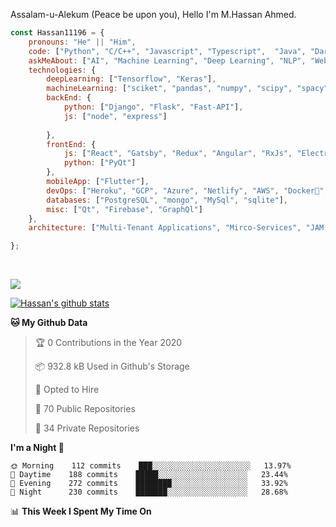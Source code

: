 Assalam-u-Alekum (Peace be upon you), Hello I'm M.Hassan Ahmed.

```javascript
const Hassan11196 = {
    pronouns: "He" || "Him",
    code: ["Python", "C/C++", "Javascript", "Typescript",  "Java", "Dart", "Go"],
    askMeAbout: ["AI", "Machine Learning", "Deep Learning", "NLP", "Web Dev"],
    technologies: {
        deepLearning: ["Tensorflow", "Keras"],
        machineLearning: ["sciket", "pandas", "numpy", "scipy", "spacy", "Ocatve", "Jupyter"],
        backEnd: {
            python: ["Django", "Flask", "Fast-API"],
            js: ["node", "express"]
            
        },
        frontEnd: {
            js: ["React", "Gatsby", "Redux", "Angular", "RxJs", "Electron"],
            python: ["PyQt"]
        },
        mobileApp: ["Flutter"],
        devOps: ["Heroku", "GCP", "Azure", "Netlify", "AWS", "Docker🐳", "Travis", "GitHub Actions"],
        databases: ["PostgreSQL", "mongo", "MySql", "sqlite"],
        misc: ["Qt", "Firebase", "GraphQl"]
    },
    architecture: ["Multi-Tenant Applications", "Mirco-Services", "JAM Stack", "PWA", "SPA"],

};
```

<a href="https://sourcerer.io/hassan11196"><img src="https://img.shields.io/badge/Python-351%20commits-orange.svg" alt=""></a>
<a href="https://sourcerer.io/hassan11196"><img src="https://img.shields.io/badge/JavaScript-145%20commits-orange.svg" alt=""></a>
<a href="https://sourcerer.io/hassan11196"><img src="https://img.shields.io/badge/TypeScript-55%20commits-orange.svg" alt=""></a>
<a href="https://sourcerer.io/hassan11196"><img src="https://img.shields.io/badge/C-34%20commits-orange.svg" alt=""></a>
<a href="https://sourcerer.io/hassan11196"><img src="https://img.shields.io/badge/MATLAB-18%20commits-orange.svg" alt=""></a>
<a href="https://sourcerer.io/hassan11196"><img src="https://img.shields.io/badge/Dart-14%20commits-orange.svg" alt=""></a>
<a href="https://sourcerer.io/hassan11196"><img src="https://img.shields.io/badge/Go-5%20commits-orange.svg" alt=""></a>


<a href="https://sourcerer.io/hassan11196"><img src="https://sourcerer.io/icons/logo-sharing.svg"></a>

[![Hassan's github stats](https://github-readme-stats.vercel.app/api?username=hassan11196&show_icons=true&title_color=fff&icon_color=79ff97&text_color=9f9f9f&bg_color=151515)](https://github.com/anuraghazra/github-readme-stats)

<!--START_SECTION:waka-->
**🐱 My Github Data** 

> 🏆 0 Contributions in the Year 2020
 > 
> 📦 932.8 kB Used in Github's Storage 
 > 
> 💼 Opted to Hire
 > 
> 📜 70 Public Repositories
 > 
> 🔑 34 Private Repositories 

**I'm a Night 🦉** 

```text
🌞 Morning    112 commits    ███░░░░░░░░░░░░░░░░░░░░░░   13.97% 
🌆 Daytime    188 commits    █████░░░░░░░░░░░░░░░░░░░░   23.44% 
🌃 Evening    272 commits    ████████░░░░░░░░░░░░░░░░░   33.92% 
🌙 Night      230 commits    ███████░░░░░░░░░░░░░░░░░░   28.68%

```


📊 **This Week I Spent My Time On** 

```text
```


<!--END_SECTION:waka-->

